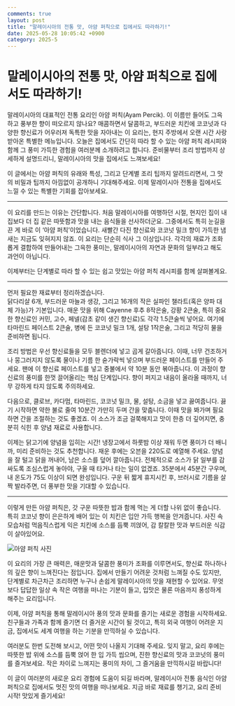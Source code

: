 ```yaml
---
comments: true
layout: post
title: "말레이시아의 전통 맛, 아얌 퍼칙으로 집에서도 따라하기!"
date: 2025-05-28 10:05:42 +0900
category: 2025-5
---
```


# 말레이시아의 전통 맛, 아얌 퍼칙으로 집에서도 따라하기!

말레이시아의 대표적인 전통 요리인 아얌 퍼칙(Ayam Percik). 이 이름만 들어도 그윽하고 풍부한 향이 떠오르지 않나요? 매콤하면서 달콤하고, 부드러운 치킨에 코코넛과 다양한 향신료가 어우러져 독특한 맛을 자아내는 이 요리는, 현지 주방에서 오랜 시간 사랑받아온 특별한 메뉴입니다. 오늘은 집에서도 간단히 따라 할 수 있는 아얌 퍼칙 레시피와 함께 그 풍미 가득한 경험을 여러분께 소개하려고 합니다. 준비물부터 조리 방법까지 상세하게 설명드리니, 말레이시아의 맛을 집에서도 느껴보세요!

이 글에서는 아얌 퍼칙의 유래와 특성, 그리고 단계별 조리 팁까지 알려드리면서, 그 맛의 비밀과 팁까지 아낌없이 공개하니 기대해주세요. 이제 말레이시아 전통을 집에서도 느낄 수 있는 특별한 기회를 잡아보세요.

---

이 요리를 만드는 이유는 간단합니다. 처음 말레이시아를 여행하던 시절, 현지인 집이 내 집보다 더 집 같은 따뜻함과 맛을 내는 음식들을 선사하더군요. 그중에서도 특히 눈길을 끈 게 바로 이 ‘아얌 퍼칙’이었습니다. 새빨간 다진 향신료와 코코넛 밀크 향이 가득한 냄새는 지금도 잊혀지지 않죠. 이 요리는 단순히 식사 그 이상입니다. 각각의 재료가 조화롭게 결합하여 만들어내는 그윽한 풍미는, 말레이시아의 자연과 문화의 일부라고 해도 과언이 아닙니다.

이제부터는 단계별로 따라 할 수 있는 쉽고 맛있는 아얌 퍼칙 레시피를 함께 살펴볼게요.

---

먼저 필요한 재료부터 정리하겠습니다.  
닭다리살 6개, 부드러운 마늘과 생강, 그리고 16개의 작은 실파인 챌라트(혹은 양파 대체 가능)가 기본입니다. 매운 맛을 위해 Cayenne 후추 8작은술, 강황 2큰술, 특히 중요한 향신료인 커민, 고수, 페넬(감초 같이 생긴 향신료)도 각각 1.5큰술씩 넣어요. 여기에 타마린드 페이스트 2큰술, 병에 든 코코넛 밀크 1개, 설탕 1작은술, 그리고 적당히 물을 준비하면 됩니다.

조리 방법은 우선 향신료들을 모두 블렌더에 넣고 곱게 갈아줍니다. 이때, 너무 건조하거나 뭉그러지지 않도록 물이나 기름 한 숟가락씩 넣으며 부드러운 페이스트를 만들어 주세요. 팬에 이 향신료 페이스트를 넣고 중불에서 약 10분 동안 볶아줍니다. 이 과정이 향신료의 풍미를 한껏 끌어올리는 핵심 단계입니다. 향이 퍼지고 내음이 올라올 때까지, 너무 강하게 타지 않도록 주의하세요. 

다음으로, 클로브, 카다멈, 타마린드, 코코넛 밀크, 물, 설탕, 소금을 넣고 끓여줍니다. 끓기 시작하면 약한 불로 줄여 10분간 가만히 두며 간을 맞춥니다. 이때 맛을 봐가며 필요하면 간을 조절하는 것도 좋겠죠. 이 소스가 조금 걸쭉해지고 맛이 한층 더 깊어지면, 충분히 식힌 후 양념 재료로 사용합니다. 

이제는 닭고기에 양념을 입히는 시간! 냉장고에서 하룻밤 이상 재워 두면 풍미가 더 배니까, 미리 준비하는 것도 추천합니다. 재운 후에는 오븐을 220도로 예열해 주세요. 양념을 잘 털고 닭을 꺼내어, 남은 소스를 덮어 깔아줍니다. 전체적으로 소스가 닭 일부를 감싸도록 조심스럽게 놓아야, 구울 때 타거나 타는 일이 없겠죠. 35분에서 45분간 구우며, 내 온도가 75도 이상이 되면 완성입니다. 구운 뒤 짧게 휴지시킨 후, 브러시로 기름을 살짝 발라주면, 더 풍부한 맛을 기대할 수 있습니다.

---

이렇게 만든 아얌 퍼칙은, 갓 구운 따뜻한 밥과 함께 먹는 게 더할 나위 없이 좋습니다. 특히 코코넛 향이 은은하게 배어 있는 이 치킨은 입안 가득 행복을 안겨줍니다. 사진 속 모습처럼 먹음직스럽게 익은 치킨에 소스를 듬뿍 끼얹어, 감 칼칼한 맛과 부드러운 식감이 살아있어요.

![아얌 퍼칙 사진](https://www.themealdb.com/images/media/meals/020z181619788503.jpg)

이 요리의 가장 큰 매력은, 매운맛과 달콤한 풍미가 조화를 이루면서도, 향신료 하나하나의 깊은 향이 느껴진다는 점입니다. 집에서 만들기 어려운 것처럼 느껴질 수도 있지만, 단계별로 차근차근 조리하면 누구나 손쉽게 말레이시아의 맛을 재현할 수 있어요. 무엇보다 답답한 일상 속 작은 여행을 떠나는 기분이 들고, 입맛은 물론 마음까지 풍성하게 해주는 요리입니다.

이제, 아얌 퍼칙을 통해 말레이시아 풍의 맛과 문화를 즐기는 새로운 경험을 시작하세요. 친구들과 가족과 함께 즐기면 더 즐거운 시간이 될 것이고, 특히 외국 여행이 어려운 지금, 집에서도 세계 여행을 하는 기분을 만끽하실 수 있습니다.

여러분도 한번 도전해 보시고, 어떤 맛이 나올지 기대해 주세요. 잊지 말고, 요리 후에는 따뜻한 밥 위에 소스를 듬뿍 얹어 한 입 가득 씹으며, 진한 향신료의 맛과 코코넛의 풍미를 즐겨보세요. 작은 차이로 느껴지는 풍미의 차이, 그 즐거움을 만끽하시길 바랍니다!

이 글이 여러분의 새로운 요리 경험에 도움이 되길 바라며, 말레이시아 전통 음식인 아얌 퍼칙으로 집에서도 멋진 맛의 여행을 떠나보세요. 지금 바로 재료를 챙기고, 요리 준비 시작! 맛있게 즐기세요!